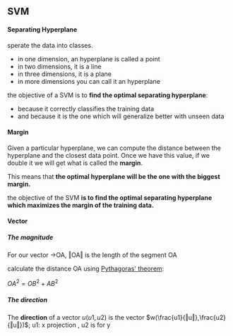## SVM

#### Separating Hyperplane

 sperate the data into classes.

- in one dimension, an hyperplane is called a point
- in two dimensions, it is a line
- in three dimensions, it is a plane
- in more dimensions you can call it an hyperplane

the objective of a SVM is to **find the optimal separating hyperplane**:

- because it correctly classifies the training data
- and because it is the one which will generalize better with unseen data

#### Margin

Given a particular hyperplane, we can compute the distance between the hyperplane and the closest data point. Once we have this value, if we double it we will get what is called the **margin**.

This means that **the optimal hyperplane will be the one with the biggest margin.**

the objective of the SVM **is to find  the optimal separating hyperplane which maximizes the margin of the training data.**

#### Vector

##### The magnitude

For our vector →OA,   ‖OA‖ is the length of the segment OA

calculate the distance OA using [Pythagoras' theorem](http://en.wikipedia.org/wiki/Pythagorean_theorem):

$OA^2=OB^2+AB^2$

##### The direction

 The **direction** of a vector $u(u1,u2)$ is the vector  $w(\frac{u1}{‖u‖},\frac{u2}{‖u‖})$; u1: x projection , u2 is for y 

